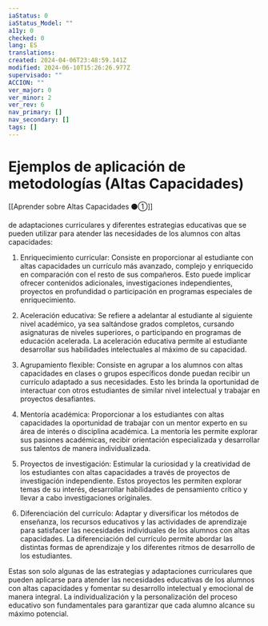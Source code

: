 ```yaml
---
iaStatus: 0
iaStatus_Model: ""
a11y: 0
checked: 0
lang: ES
translations: 
created: 2024-04-06T23:48:59.141Z
modified: 2024-06-10T15:26:26.977Z
supervisado: ""
ACCION: ""
ver_major: 0
ver_minor: 2
ver_rev: 6
nav_primary: []
nav_secondary: []
tags: []
---
```

# Ejemplos de aplicación de metodologías (Altas Capacidades)

[[Aprender sobre Altas Capacidades ⚫①]]

de adaptaciones curriculares y diferentes estrategias educativas que se pueden utilizar para atender las necesidades de los alumnos con altas capacidades:

1. Enriquecimiento curricular: Consiste en proporcionar al estudiante con altas capacidades un currículo más avanzado, complejo y enriquecido en comparación con el resto de sus compañeros. Esto puede implicar ofrecer contenidos adicionales, investigaciones independientes, proyectos en profundidad o participación en programas especiales de enriquecimiento.

2. Aceleración educativa: Se refiere a adelantar al estudiante al siguiente nivel académico, ya sea saltándose grados completos, cursando asignaturas de niveles superiores, o participando en programas de educación acelerada. La aceleración educativa permite al estudiante desarrollar sus habilidades intelectuales al máximo de su capacidad.

3. Agrupamiento flexible: Consiste en agrupar a los alumnos con altas capacidades en clases o grupos específicos donde puedan recibir un currículo adaptado a sus necesidades. Esto les brinda la oportunidad de interactuar con otros estudiantes de similar nivel intelectual y trabajar en proyectos desafiantes.

4. Mentoría académica: Proporcionar a los estudiantes con altas capacidades la oportunidad de trabajar con un mentor experto en su área de interés o disciplina académica. La mentoría les permite explorar sus pasiones académicas, recibir orientación especializada y desarrollar sus talentos de manera individualizada.

5. Proyectos de investigación: Estimular la curiosidad y la creatividad de los estudiantes con altas capacidades a través de proyectos de investigación independiente. Estos proyectos les permiten explorar temas de su interés, desarrollar habilidades de pensamiento crítico y llevar a cabo investigaciones originales.

6. Diferenciación del currículo: Adaptar y diversificar los métodos de enseñanza, los recursos educativos y las actividades de aprendizaje para satisfacer las necesidades individuales de los alumnos con altas capacidades. La diferenciación del currículo permite abordar las distintas formas de aprendizaje y los diferentes ritmos de desarrollo de los estudiantes.

Estas son solo algunas de las estrategias y adaptaciones curriculares que pueden aplicarse para atender las necesidades educativas de los alumnos con altas capacidades y fomentar su desarrollo intelectual y emocional de manera integral. La individualización y la personalización del proceso educativo son fundamentales para garantizar que cada alumno alcance su máximo potencial.
